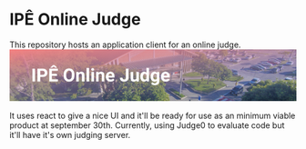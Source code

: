 # IPÊ Online Judge
This repository hosts an application client for an online judge.
![Ipê Judge](logo.png)

It uses react to give a nice UI and it'll be ready for use as an minimum viable product at september 30th.
Currently, using Judge0 to evaluate code but it'll have it's own judging server.
